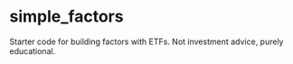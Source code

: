 # simple_factors
Starter code for building factors with ETFs.
Not investment advice, purely educational.

